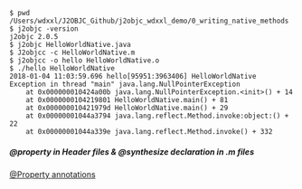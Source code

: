 ```
$ pwd
/Users/wdxxl/J2OBJC_Github/j2objc_wdxxl_demo/0_writing_native_methods
$ j2objc -version
j2objc 2.0.5
$ j2objc HelloWorldNative.java
$ J2objcc -c HelloWorldNative.m
$ j2objcc -o hello HelloWorldNative.o
$ ./hello HelloWorldNative
2018-01-04 11:03:59.696 hello[95951:3963406] HelloWorldNative
Exception in thread "main" java.lang.NullPointerException
	at 0x000000010424a00b java.lang.NullPointerException.<init>() + 14
	at 0x0000000104219801 HelloWorldNative.main() + 81
	at 0x000000010421979d HelloWorldNative.main() + 29
	at 0x00000001044a3794 java.lang.reflect.Method.invoke:object:() + 22
	at 0x00000001044a339e java.lang.reflect.Method.invoke() + 332
```


##### @property in Header files & @synthesize declaration in .m files
[@Property annotations](https://github.com/google/j2objc/issues/927)
